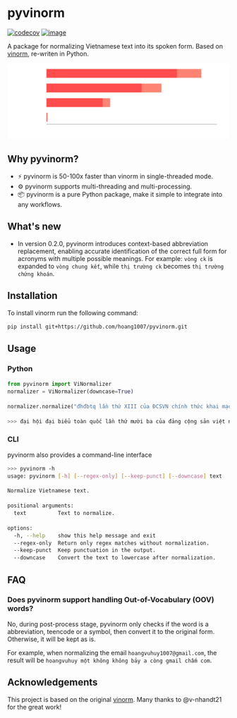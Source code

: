 # pyvinorm

[![codecov](https://codecov.io/gh/hoang1007/pyvinorm/graph/badge.svg?token=m92tyscd3b)](https://codecov.io/gh/hoang1007/pyvinorm)
[![image](https://img.shields.io/pypi/v/pyvinorm.svg)](https://pypi.python.org/pypi/pyvinorm)

A package for normalizing Vietnamese text into its spoken form. Based on [vinorm](https://github.com/v-nhandt21/vinorm_cpp_version.git), re-writen in Python.

<p align="center">
  <picture align="center">
    <source media="(prefers-color-scheme: dark)" srcset="./assets/benchmark_dark.svg">
    <source media="(prefers-color-scheme: light)" srcset="./assets/benchmark_light.svg">
    <img src="./assets/benchmark_dark.svg">
  </picture>
</p>

## Why pyvinorm?
- ⚡️ pyvinorm is 50-100x faster than vinorm in single-threaded mode.
- ⚙️ pyvinorm supports multi-threading and multi-processing.
- 📦 pyvinorm is a pure Python package, make it simple to integrate into any workflows.

## What's new
- In version 0.2.0, pyvinorm introduces context-based abbreviation replacement, enabling accurate identification of the correct full form for acronyms with multiple possible meanings. For example: `vòng ck` is expanded to `vòng chung kết`, while `thị trường ck` becomes `thị trường chứng khoán`.

## Installation
To install vinorm run the following command:
```bash
pip install git+https://github.com/hoang1007/pyvinorm.git
```

## Usage
### Python
```python
from pyvinorm import ViNormalizer
normalizer = ViNormalizer(downcase=True)

normalizer.normalize("đhđbtq lần thứ XIII của ĐCSVN chính thức khai mạc sáng ngày 26/01/2021")

>>> đại hội đại biểu toàn quốc lần thứ mười ba của đảng cộng sản việt nam chính thức khai mạc sáng ngày hai mươi sáu tháng một năm hai nghìn không trăm hai mươi mốt
```

### CLI
pyvinorm also provides a command-line interface
```bash
>>> pyvinorm -h
usage: pyvinorm [-h] [--regex-only] [--keep-punct] [--downcase] text

Normalize Vietnamese text.

positional arguments:
  text          Text to normalize.

options:
  -h, --help    show this help message and exit
  --regex-only  Return only regex matches without normalization.
  --keep-punct  Keep punctuation in the output.
  --downcase    Convert the text to lowercase after normalization.
```

## FAQ
### Does pyvinorm support handling Out-of-Vocabulary (OOV) words?
No, during post-process stage, pyvinorm only checks if the word is a abbreviation, teencode or a symbol, then convert it to the original form. Otherwise, it will be kept as is.

For example, when normalizing the email `hoangvuhuy1007@gmail.com`, the result will be `hoangvuhuy một không không bảy a còng gmail chấm com`.

## Acknowledgements
This project is based on the original [vinorm](https://github.com/v-nhandt21/vinorm_cpp_version.git). Many thanks to @v-nhandt21 for the great work!
